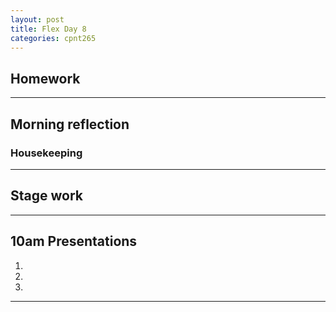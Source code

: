```yaml
---
layout: post
title: Flex Day 8
categories: cpnt265
---
```


## Homework

---

## Morning reflection
### Housekeeping

---

## Stage work

---

## 10am Presentations
1. 
2. 
3. 

---
